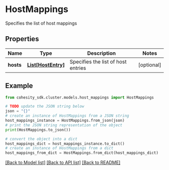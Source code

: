 # HostMappings

Specifies the list of host mappings

## Properties

Name | Type | Description | Notes
------------ | ------------- | ------------- | -------------
**hosts** | [**List[HostEntry]**](HostEntry.md) | Specifies the list of host entries | [optional] 

## Example

```python
from cohesity_sdk.cluster.models.host_mappings import HostMappings

# TODO update the JSON string below
json = "{}"
# create an instance of HostMappings from a JSON string
host_mappings_instance = HostMappings.from_json(json)
# print the JSON string representation of the object
print(HostMappings.to_json())

# convert the object into a dict
host_mappings_dict = host_mappings_instance.to_dict()
# create an instance of HostMappings from a dict
host_mappings_from_dict = HostMappings.from_dict(host_mappings_dict)
```
[[Back to Model list]](../README.md#documentation-for-models) [[Back to API list]](../README.md#documentation-for-api-endpoints) [[Back to README]](../README.md)


